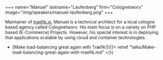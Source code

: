 +++
name="Manuel"
lastname="Laufenberg"
firm="Colognetworx"
image="/img/speakers/manuel-laufenberg.png"
+++


Maintainer of [traefik.io](traefik.io), Manuel is a technical architect for a local cologne based agency called Colognetworx.
His main focus is on a variety on PHP based (E-Commerce) Projects. However, his special interest is in deploying that applications scalable by using cloud and container technologies.

* [Make load-balancing great again with Træfik!]({{< relref "talks/Make-load-balancing-great-again-with-traefik.md" >}})
